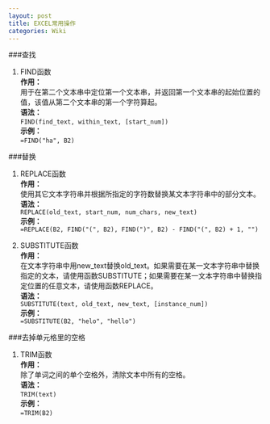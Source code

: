 ```yaml
---
layout: post
title: EXCEL常用操作
categories: Wiki
---
```


###查找
  1. FIND函数  
**作用：**  
用于在第二个文本串中定位第一个文本串，并返回第一个文本串的起始位置的值，该值从第二个文本串的第一个字符算起。  
**语法：**  
`FIND(find_text, within_text, [start_num])`  
**示例：**  
`=FIND("ha", B2)`  

###替换
  1. REPLACE函数  
**作用：**  
使用其它文本字符串并根据所指定的字符数替换某文本字符串中的部分文本。  
**语法：**  
`REPLACE(old_text, start_num, num_chars, new_text)`  
**示例：**  
`=REPLACE(B2, FIND("(", B2), FIND(")", B2) - FIND("(", B2) + 1, "")`  

  2. SUBSTITUTE函数  
**作用：**  
在文本字符串中用new_text替换old_text。如果需要在某一文本字符串中替换指定的文本，请使用函数SUBSTITUTE；如果需要在某一文本字符串中替换指定位置的任意文本，请使用函数REPLACE。  
**语法：**  
`SUBSTITUTE(text, old_text, new_text, [instance_num])`  
**示例：**  
`=SUBSTITUTE(B2, "helo", "hello")`  

###去掉单元格里的空格
  1. TRIM函数  
**作用：**  
除了单词之间的单个空格外，清除文本中所有的空格。  
**语法：**  
`TRIM(text)`  
**示例：**  
`=TRIM(B2)`  

